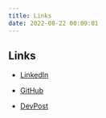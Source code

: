 ```yaml
---
title: Links
date: 2022-08-22 00:00:01
---
```


## Links

- [LinkedIn](https://www.linkedin.com/in/ryanlam285/)

- [GitHub](https://github.com/ryan-lam)

- [DevPost](https://devpost.com/ryanlam285)

